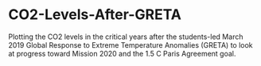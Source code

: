 # CO2-Levels-After-GRETA
Plotting the CO2 levels in the critical years after the students-led March 2019 Global Response to Extreme Temperature Anomalies (GRETA) to look at progress toward Mission 2020 and the 1.5 C Paris Agreement goal.
